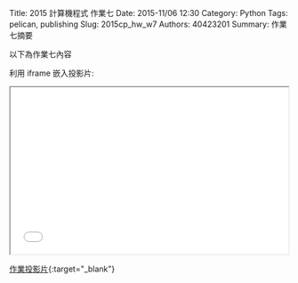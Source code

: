 Title: 2015 計算機程式 作業七
Date: 2015-11/06 12:30
Category: Python
Tags: pelican, publishing
Slug: 2015cp_hw_w7
Authors: 40423201
Summary: 作業七摘要

以下為作業七內容

利用 iframe 嵌入投影片:

<iframe src="40423201_cp_w7_p.html" width="500" height="300"></iframe>

[作業投影片](40423201_cp_w7_p.html){:target="_blank"}